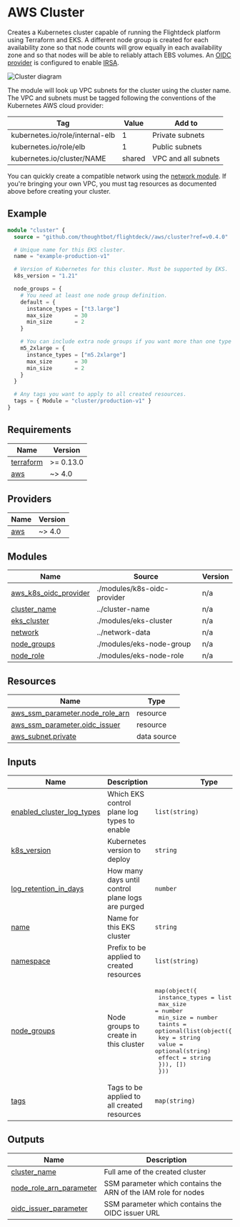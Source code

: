 # AWS Cluster

Creates a Kubernetes cluster capable of running the Flightdeck platform using
Terraform and EKS. A different node group is created for each availability zone
so that node counts will grow equally in each availability zone and so that
nodes will be able to reliably attach EBS volumes. An [OIDC
provider](./modules/k8s-oidc-provider) is configured to enable [IRSA].

![Cluster diagram](../../docs/eks-cluster.png)

The module will look up VPC subnets for the cluster using the cluster name. The
VPC and subnets must be tagged following the conventions of the Kubernetes AWS
cloud provider:

| Tag                             | Value  | Add to              |
| ------------------------------- | ------ | ------------------- |
| kubernetes.io/role/internal-elb | 1      | Private subnets     |
| kubernetes.io/role/elb          | 1      | Public subnets      |
| kubernetes.io/cluster/NAME      | shared | VPC and all subnets |

You can quickly create a compatible network using the [network module]. If
you're bringing your own VPC, you must tag resources as documented above before
creating your cluster.

[network module]: ../network/README.md
[irsa]: https://docs.aws.amazon.com/emr/latest/EMR-on-EKS-DevelopmentGuide/setting-up-enable-IAM.html

## Example

```terraform
module "cluster" {
  source = "github.com/thoughtbot/flightdeck//aws/cluster?ref=v0.4.0"

  # Unique name for this EKS cluster.
  name = "example-production-v1"

  # Version of Kubernetes for this cluster. Must be supported by EKS.
  k8s_version = "1.21"

  node_groups = {
    # You need at least one node group definition.
    default = {
      instance_types = ["t3.large"]
      max_size       = 30
      min_size       = 2
    }

    # You can include extra node groups if you want more than one type of node.
    m5_2xlarge = {
      instance_types = ["m5.2xlarge"]
      max_size       = 30
      min_size       = 2
    }
  }

  # Any tags you want to apply to all created resources.
  tags = { Module = "cluster/production-v1" }
}
```

<!-- BEGIN_TF_DOCS -->
## Requirements

| Name | Version |
|------|---------|
| <a name="requirement_terraform"></a> [terraform](#requirement\_terraform) | >= 0.13.0 |
| <a name="requirement_aws"></a> [aws](#requirement\_aws) | ~> 4.0 |

## Providers

| Name | Version |
|------|---------|
| <a name="provider_aws"></a> [aws](#provider\_aws) | ~> 4.0 |

## Modules

| Name | Source | Version |
|------|--------|---------|
| <a name="module_aws_k8s_oidc_provider"></a> [aws\_k8s\_oidc\_provider](#module\_aws\_k8s\_oidc\_provider) | ./modules/k8s-oidc-provider | n/a |
| <a name="module_cluster_name"></a> [cluster\_name](#module\_cluster\_name) | ../cluster-name | n/a |
| <a name="module_eks_cluster"></a> [eks\_cluster](#module\_eks\_cluster) | ./modules/eks-cluster | n/a |
| <a name="module_network"></a> [network](#module\_network) | ../network-data | n/a |
| <a name="module_node_groups"></a> [node\_groups](#module\_node\_groups) | ./modules/eks-node-group | n/a |
| <a name="module_node_role"></a> [node\_role](#module\_node\_role) | ./modules/eks-node-role | n/a |

## Resources

| Name | Type |
|------|------|
| [aws_ssm_parameter.node_role_arn](https://registry.terraform.io/providers/hashicorp/aws/latest/docs/resources/ssm_parameter) | resource |
| [aws_ssm_parameter.oidc_issuer](https://registry.terraform.io/providers/hashicorp/aws/latest/docs/resources/ssm_parameter) | resource |
| [aws_subnet.private](https://registry.terraform.io/providers/hashicorp/aws/latest/docs/data-sources/subnet) | data source |

## Inputs

| Name | Description | Type | Default | Required |
|------|-------------|------|---------|:--------:|
| <a name="input_enabled_cluster_log_types"></a> [enabled\_cluster\_log\_types](#input\_enabled\_cluster\_log\_types) | Which EKS control plane log types to enable | `list(string)` | `[]` | no |
| <a name="input_k8s_version"></a> [k8s\_version](#input\_k8s\_version) | Kubernetes version to deploy | `string` | n/a | yes |
| <a name="input_log_retention_in_days"></a> [log\_retention\_in\_days](#input\_log\_retention\_in\_days) | How many days until control plane logs are purged | `number` | `7` | no |
| <a name="input_name"></a> [name](#input\_name) | Name for this EKS cluster | `string` | n/a | yes |
| <a name="input_namespace"></a> [namespace](#input\_namespace) | Prefix to be applied to created resources | `list(string)` | `[]` | no |
| <a name="input_node_groups"></a> [node\_groups](#input\_node\_groups) | Node groups to create in this cluster | <pre>map(object({<br/>    instance_types = list(string),<br/>    max_size       = number<br/>    min_size       = number<br/>    taints         = optional(list(object({<br/>      key    = string<br/>      value  = optional(string)<br/>      effect = string<br/>    })), [])<br/>  }))</pre> | n/a | yes |
| <a name="input_tags"></a> [tags](#input\_tags) | Tags to be applied to all created resources | `map(string)` | `{}` | no |

## Outputs

| Name | Description |
|------|-------------|
| <a name="output_cluster_name"></a> [cluster\_name](#output\_cluster\_name) | Full ame of the created cluster |
| <a name="output_node_role_arn_parameter"></a> [node\_role\_arn\_parameter](#output\_node\_role\_arn\_parameter) | SSM parameter which contains the ARN of the IAM role for nodes |
| <a name="output_oidc_issuer_parameter"></a> [oidc\_issuer\_parameter](#output\_oidc\_issuer\_parameter) | SSM parameter which contains the OIDC issuer URL |
<!-- END_TF_DOCS -->